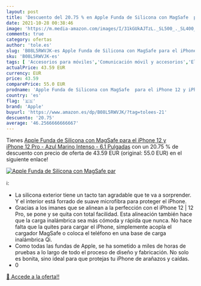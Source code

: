 ```yaml
---
layout: post
title: 'Descuento del 20.75 % en Apple Funda de Silicona con MagSafe  par'
date: 2021-10-28 00:38:46
image: 'https://m.media-amazon.com/images/I/31kGUkAJTzL._SL500_._SL400_.jpg'
comments: true
category: ofertas
author: 'tole.es'
slug: 'B08L5RWVJK-es Apple Funda de Silicona con MagSafe para el iPhone 12 y...'
sku: 'B08L5RWVJK-es'
tags: [ 'Accesorios para móviles','Comunicación móvil y accesorios','Electrónica','Fundas y carcasas para teléfonos móviles','apple','iphone', ]
actualPrice: 43.59 EUR
currency: EUR
price: 43.59
comparePrice: 55.0 EUR
prodname: 'Apple Funda de Silicona con MagSafe  para el iPhone 12 y iPhone 12 Pro  - Azul Marino Intenso - 6.1 Pulgadas'
country: 'es'
flag: '🇪🇸'
brand: 'Apple'
buyurl: 'https://www.amazon.es/dp/B08L5RWVJK/?tag=tolees-21'
descuento: '20.75'
average: '46.2566666666667'
---
```


Tienes [Apple Funda de Silicona con MagSafe  para el iPhone 12 y iPhone 12 Pro  - Azul Marino Intenso - 6.1 Pulgadas](https://www.amazon.es/dp/B08L5RWVJK/?tag=tolees-21) con un 20.75 % de descuento con precio de oferta de 43.59 EUR (original: 55.0 EUR) en el siguiente enlace!

[![Apple Funda de Silicona con MagSafe  par](https://m.media-amazon.com/images/I/31kGUkAJTzL._SL500_._SL400_.jpg)](https://www.amazon.es/dp/B08L5RWVJK/?tag=tolees-21)

ℹ️:

- La silicona exterior tiene un tacto tan agradable que te va a sorprender. Y el interior está forrado de suave microfibra para proteger el iPhone.
- Gracias a los imanes que se alinean a la perfección con el iPhone 12 | 12 Pro, se pone y se quita con total facilidad. Esta alineación también hace que la carga inalámbrica sea más cómoda y rápida que nunca. No hace falta que la quites para cargar el iPhone, simplemente acopla el cargador MagSafe o coloca el teléfono en una base de carga inalámbrica Qi.
- Como todas las fundas de Apple, se ha sometido a miles de horas de pruebas a lo largo de todo el proceso de diseño y fabricación. No solo es bonita, sino ideal para que protejas tu iPhone de arañazos y caídas.
- 0

[🛒 Accede a la oferta!!](https://www.amazon.es/dp/B08L5RWVJK/?tag=tolees-21)
